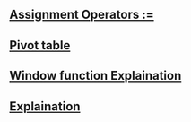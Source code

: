 
## [Assignment Operators :=](https://dev.mysql.com/doc/refman/8.0/en/assignment-operators.html)

## [Pivot table]()

## [Window function Explaination](https://leetcode.com/problems/students-report-by-geography/discuss/672308/(_)-MySQL-Solutions%3A-WINDOW-variables-(Follow-up-answer))

## [Explaination](https://leetcode.com/problems/students-report-by-geography/discuss/182616/follow-up-accepted-solution)


